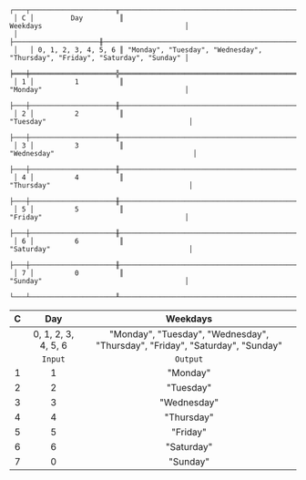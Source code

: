 ```text
 ┌───┬─────────────────────╥──────────────────────────────────────────────────────────────────────────────┐
 │ C │         Day         ║                                   Weekdays                                   │
 │   ├─────────────────────╫──────────────────────────────────────────────────────────────────────────────┤
 │   │ 0, 1, 2, 3, 4, 5, 6 ║ "Monday", "Tuesday", "Wednesday", "Thursday", "Friday", "Saturday", "Sunday" │
 ╞═══╪═════════════════════╬══════════════════════════════════════════════════════════════════════════════╡
 │ 1 │          1          ║                                   "Monday"                                   │
 ├───┼─────────────────────╫──────────────────────────────────────────────────────────────────────────────┤
 │ 2 │          2          ║                                  "Tuesday"                                   │
 ├───┼─────────────────────╫──────────────────────────────────────────────────────────────────────────────┤
 │ 3 │          3          ║                                 "Wednesday"                                  │
 ├───┼─────────────────────╫──────────────────────────────────────────────────────────────────────────────┤
 │ 4 │          4          ║                                  "Thursday"                                  │
 ├───┼─────────────────────╫──────────────────────────────────────────────────────────────────────────────┤
 │ 5 │          5          ║                                   "Friday"                                   │
 ├───┼─────────────────────╫──────────────────────────────────────────────────────────────────────────────┤
 │ 6 │          6          ║                                  "Saturday"                                  │
 ├───┼─────────────────────╫──────────────────────────────────────────────────────────────────────────────┤
 │ 7 │          0          ║                                   "Sunday"                                   │
 └───┴─────────────────────╨──────────────────────────────────────────────────────────────────────────────┘
```

| C |         Day         |                                   Weekdays                                   |
|:-:|:-------------------:|:----------------------------------------------------------------------------:|
|   | 0, 1, 2, 3, 4, 5, 6 | "Monday", "Tuesday", "Wednesday", "Thursday", "Friday", "Saturday", "Sunday" |
|   |       `Input`       |                                   `Output`                                   |
| 1 |          1          |                                   "Monday"                                   |
| 2 |          2          |                                  "Tuesday"                                   |
| 3 |          3          |                                 "Wednesday"                                  |
| 4 |          4          |                                  "Thursday"                                  |
| 5 |          5          |                                   "Friday"                                   |
| 6 |          6          |                                  "Saturday"                                  |
| 7 |          0          |                                   "Sunday"                                   |
